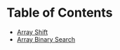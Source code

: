# Table of Contents

- [Array Shift](./arrayShift/README.md)
- [Array Binary Search](./arrayBinarySearch/README.md)
